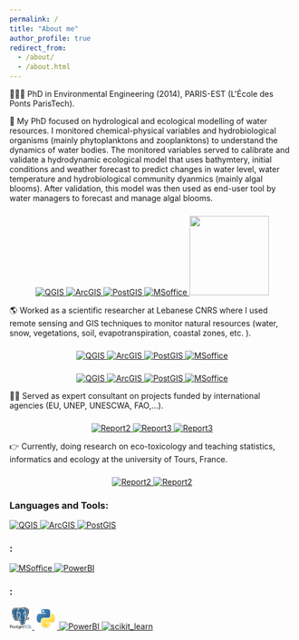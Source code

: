 ```yaml
---
permalink: /
title: "About me"
author_profile: true
redirect_from: 
  - /about/
  - /about.html
---
```


👨🏻‍🎓 PhD in Environmental Engineering (2014), PARIS-EST (L'École des Ponts ParisTech).

📝 My PhD focused on hydrological and ecological modelling of water resources. I monitored chemical-physical variables and hydrobiological organisms (mainly phytoplanktons and zooplanktons) to  understand the dynamics of water bodies. The monitored variables served to calibrate and validate a hydrodynamic ecological model that uses bathymtery, initial conditions and weather forecast to predict changes in water level, water temperature and hydrobiological community dyanmics (mainly algal blooms). After validation, this model was then used as end-user tool by water managers to forecast and manage algal blooms.

<h3 align="center"></h3>
<p align="center"> <a href="https://pastel.hal.science/tel-01127361v1/document"> <img src="https://media.springernature.com/lw685/springer-static/image/chp%3A10.1007%2F978-3-319-76300-2_5/MediaObjects/448348_1_En_5_Fig4_HTML.gif" alt="QGIS" width="140" height="140"/> </a> <a href="https://pastel.hal.science/tel-01127361v1/document" target="_blank" rel="noreferrer"> <img src="https://media.springernature.com/lw685/springer-static/image/chp%3A10.1007%2F978-3-319-76300-2_5/MediaObjects/448348_1_En_5_Fig2_HTML.gif" alt="ArcGIS" width="140" height="140"/> </a> <a href="https://pastel.hal.science/tel-01127361v1/document" target="_blank" rel="noreferrer"> <img src="https://media.springernature.com/lw685/springer-static/image/art%3A10.1007%2Fs11356-017-9723-9/MediaObjects/11356_2017_9723_Fig8_HTML.gif?as=webp" alt="PostGIS" width="140" height="140"/> </a> <a href="https://pastel.hal.science/tel-01127361v1/document" target="_blank" rel="noreferrer"> <img src="https://media.springernature.com/lw685/springer-static/image/art%3A10.1007%2Fs11356-017-9723-9/MediaObjects/11356_2017_9723_Fig7_HTML.gif?as=webp" alt="MSoffice" width="140" height="140"/> </a> <a href="https://link.springer.com/chapter/10.1007/978-3-319-76300-2_5" target="_blank" rel="noreferrer"> <img src="https://media.springernature.com/lw685/springer-static/image/chp%3A10.1007%2F978-3-319-76300-2_5/MediaObjects/448348_1_En_5_Fig6_HTML.jpg" width="140" height="140"/> </a> </p>


🌎 Worked as a scientific researcher at Lebanese CNRS where I used remote sensing and GIS techniques to monitor natural resources (water, snow, vegetations, soil, evapotranspiration, coastal zones, etc. ). 
<h3 align="center"></h3>
<p align="center"> <a href="https://www.sciencedirect.com/science/article/pii/S2352938520304882#fig5"> <img src="https://ars.els-cdn.com/content/image/1-s2.0-S2352938520304882-gr5.jpg" alt="QGIS" width="140" height="140"/> </a> <a href="https://link.springer.com/chapter/10.1007/978-3-031-15549-9_21" rel="noreferrer"> <img src="https://media.springernature.com/lw685/springer-static/image/chp%3A10.1007%2F978-3-031-15549-9_21/MediaObjects/523609_1_En_21_Fig2_HTML.png" alt="ArcGIS" width="140" height="140"/> </a> <a href="https://www.mdpi.com/2673-4931/29/1/72" target="_blank" rel="noreferrer"> <img src="https://www.mdpi.com/environsciproc/environsciproc-29-00072/article_deploy/html/images/environsciproc-29-00072-g003.png" alt="PostGIS" width="140" height="140"/> </a> <a href="https://link.springer.com/article/10.1007/s12665-020-09364-x"> <img src="https://media.springernature.com/lw685/springer-static/image/art%3A10.1007%2Fs12665-020-09364-x/MediaObjects/12665_2020_9364_Fig7_HTML.png?as=webp" alt="MSoffice" width="140" height="140"/> </a> </p>

<h3 align="center"></h3>
<p align="center"> <a href="https://soil.copernicus.org/articles/4/225/2018/"> <img src="https://soil.copernicus.org/articles/4/225/2018/soil-4-225-2018-f04-web.png" alt="QGIS" width="210" height="140"/> </a> <a href="https://www.mdpi.com/2673-4931/29/1/81" target="_blank" rel="noreferrer"> <img src="https://www.mdpi.com/environsciproc/environsciproc-29-00081/article_deploy/html/images/environsciproc-29-00081-g002.png" alt="ArcGIS" width="140" height="140"/> </a> <a href="https://essd.copernicus.org/articles/9/573/2017/essd-9-573-2017.pdf" target="_blank" rel="noreferrer"> <img src="https://encrypted-tbn0.gstatic.com/images?q=tbn:ANd9GcSvy1mQkDjKiL7VeK8oy4SwIlZ-Db0Vwvxhxg&s" alt="PostGIS" width="140" height="140"/> </a> <a href="https://www.sciencedirect.com/science/article/pii/S0378377420309562#fig0030"> <img src="https://ars.els-cdn.com/content/image/1-s2.0-S0378377420309562-gr7.jpg" alt="MSoffice" width="140" height="140"/> </a> </p>


🕵️‍♂️ Served as expert consultant on projects funded by international agencies (EU, UNEP, UNESCWA, FAO,...). 

<h3 align="center"></h3>
<p align="center"> <a href="https://iczmplatform.org/storage/documents/Wx09jrLjaTVq42IBesSrdMkb5MaAjbBHr0BxNUxw.pdf"> <img src="https://encrypted-tbn0.gstatic.com/images?q=tbn:ANd9GcRYR8Ir3eq_HBBigZzmRtyf4ju2ZfwKZeGygg&s" alt="Report2" width="140" height="140"/> </a> <a href="https://www.unescwa.org/sites/default/files/pubs/pdf/arab-horizon-2030-prospects-enhancing-food-security-arab-region-english_0.pdf" target="_blank" rel="noreferrer"> <img src="https://media.springernature.com/lw685/springer-static/image/art%3A10.1007%2Fs12517-017-3267-7/MediaObjects/12517_2017_3267_Fig6_HTML.gif" alt="Report3" width="250" height="140"/> </a> <a href="https://iczmplatform.org/storage/documents/USh5x9SWHmxsY7eevjgLVMURB9hxjTC8fqgqMbso.pdf" target="_blank" rel="noreferrer"> <img src="https://encrypted-tbn0.gstatic.com/images?q=tbn:ANd9GcT1JwU9z8wIgXLC4xA2uMorvblCVji021gW5XyeTNZD4-1Y7SktHSfhT4QSTCbbETDWUVk&usqp=CAU" alt="Report3" width="300" height="140"/> </a> </p>


👉 Currently, doing research on eco-toxicology and teaching statistics, informatics and ecology at the university of Tours, France.

<h3 align="center"></h3>
<p align="center"> <a href="https://www.sciencedirect.com/science/article/pii/S2772809923000552"> <img src="https://ars.els-cdn.com/content/image/1-s2.0-S2772809923000552-gr2.jpg" alt="Report2" width="150" height="200"/> </a> <a href="https://www.sciencedirect.com/science/article/pii/S2772809923000552"> <img src="https://ars.els-cdn.com/content/image/1-s2.0-S2772809923000552-gr3.jpg" alt="Report2" width="165" height="200"/> </a>  </p>

<h3 align="left">Languages and Tools:</h3>
<p align="left"> <a href="https://www.qgis.org/fr/site/" target="_blank" rel="noreferrer"> <img src="https://qgis.org/fr/_downloads/b738556101ca15d573f1a7e334e33407/qgis-logo.png" alt="QGIS" width="66" height="66"/> </a> <a href="https://desktop.arcgis.com/en/arcmap/latest/map/main/what-is-arcmap-.html" target="_blank" rel="noreferrer"> <img src="https://upload.wikimedia.org/wikipedia/commons/thumb/d/df/ArcGIS_logo.png/640px-ArcGIS_logo.png" alt="ArcGIS" width="40" height="40"/> </a> <a href="https://postgis.net/" target="_blank" rel="noreferrer"> <img src="https://www.geonov.fr/img/postgresql/postgis-logo.png" alt="PostGIS" width="40" height="40"/> </a>  </p>

<h3 align="left">:</h3>
<p align="left"> <a href="https://www.microsoft.com/en-us/microsoft-365/microsoft-office" target="_blank" rel="noreferrer"> <img src="https://encrypted-tbn0.gstatic.com/images?q=tbn:ANd9GcRoUQogHZwRBF0wv1ZW7Mc8jCoG2uJ6tdnFJg&s" alt="MSoffice" width="40" height="40"/> <a href="https://www.microsoft.com/fr-fr/power-platform/products/power-bi" target="_blank" rel="noreferrer"> <img src="https://logos-world.net/wp-content/uploads/2022/02/Microsoft-Power-BI-Symbol.png" alt="PowerBI" width="40" height="40"/> </a> </p>

<h3 align="left">:</h3>
<p align="left"> <a href="https://www.postgresql.org" target="_blank" rel="noreferrer"> <img src="https://raw.githubusercontent.com/devicons/devicon/master/icons/postgresql/postgresql-original-wordmark.svg" alt="postgresql" width="40" height="40"/> </a> <a href="https://www.python.org" target="_blank" rel="noreferrer"> <img src="https://raw.githubusercontent.com/devicons/devicon/master/icons/python/python-original.svg" alt="python" width="40" height="40"/> </a> <a href="[https://www.microsoft.com/fr-fr/power-platform/products/power-bi](https://www.r-project.org/" target="_blank" rel="noreferrer"> <img src="https://images.sftcdn.net/images/t_app-icon-m/p/aa6d41ae-56eb-4438-9625-961714095b4a/1631223744/rstudio-server-RStudio%20Desktop-icn.png" alt="PowerBI" width="40" height="40"/> </a> <a href="https://scikit-learn.org/" target="_blank" rel="noreferrer"> <img src="https://upload.wikimedia.org/wikipedia/commons/0/05/Scikit_learn_logo_small.svg" alt="scikit_learn" width="40" height="40"/> </a> </p>
